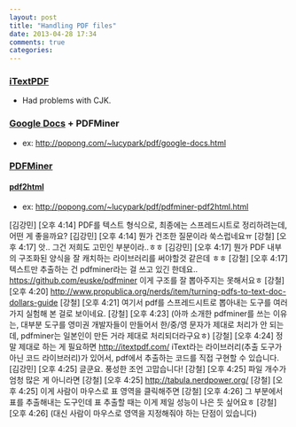 ```yaml
---
layout: post
title: "Handling PDF files"
date: 2013-04-28 17:34
comments: true
categories: 
---
```


### [iTextPDF](http://itextpdf.com/)
- Had problems with CJK.

### [Google Docs](http://docs.google.com/viewer) + PDFMiner
- ex: http://popong.com/~lucypark/pdf/google-docs.html

### [PDFMiner](http://itextpdf.com/)
#### [pdf2html](http://pdf2html.tabesugi.net:8080/)
- ex: http://popong.com/~lucypark/pdf/pdfminer-pdf2html.html

[김강민] [오후 4:14] PDF를 텍스트 형식으로, 최종에는 스프레드시트로 정리하려는데, 어떤 게 좋을까요?
[김강민] [오후 4:14] 뭔가 건조한 질문이라 쑥스럽네요ㅠ
[강철] [오후 4:17] 앗.. 그건 저희도 고민인 부분이라..ㅎㅎ
[김강민] [오후 4:17] 뭔가 PDF 내부의 구조화된 양식을 잘 캐치하는 라이브러리를 써야할것 같은데 ㅎㅎ
[강철] [오후 4:17] 텍스트만 추출하는 건 pdfminer라는 걸 쓰고 있긴 한데요.. https://github.com/euske/pdfminer
이게 구조를 잘 뽑아주지는 못해서요ㅎ
[강철] [오후 4:20] http://www.propublica.org/nerds/item/turning-pdfs-to-text-doc-dollars-guide
[강철] [오후 4:21] 여기서 pdf를 스프레드시트로 뽑아내는 도구를 여러 가지 실험해 본 걸로 보이네요.
[강철] [오후 4:23] (아까 소개한 pdfminer를 쓰는 이유는, 대부분 도구를 영미권 개발자들이 만들어서 한/중/영 문자가 제대로 처리가 안 되는데, pdfminer는 일본인이 만든 거라 제대로 처리되더라구요ㅎ)
[강철] [오후 4:24] 정말 제대로 하는 게 필요하면
http://itextpdf.com/ iText라는 라이브러리(추출 도구가 아닌 코드 라이브러리)가 있어서, pdf에서 추출하는 코드를 직접 구현할 수 있습니다.
[김강민] [오후 4:25] 글쿤요. 풍성한 조언 고맙습니다!
[강철] [오후 4:25] 파일 개수가 엄청 많은 게 아니라면
[강철] [오후 4:25] http://tabula.nerdpower.org/
[강철] [오후 4:25] 이게 사람이 마우스로 표 영역을 클릭해주면
[강철] [오후 4:26] 그 부분에서 표를 추출해내는 도구인데
표 추출할 때는 이게 제일 성능이 나은 듯 싶어요ㅎ
[강철] [오후 4:26] (대신 사람이 마우스로 영역을 지정해줘야 하는 단점이 있습니다)
